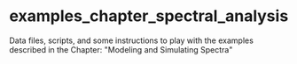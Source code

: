 # examples_chapter_spectral_analysis
Data files, scripts, and some instructions to play with the examples described in the Chapter: "Modeling and Simulating Spectra"
